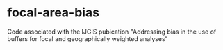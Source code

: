 # focal-area-bias
Code associated with the IJGIS pubication "Addressing bias in the use of buffers for focal and geographically weighted analyses"
